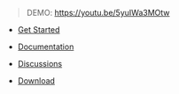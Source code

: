> DEMO: https://youtu.be/5yuIWa3MOtw

- [Get Started](https://github.com/PrismaUI-SKSE/PrismaUI-Wiki/wiki/1.-Get-Started)

- [Documentation](https://github.com/PrismaUI-SKSE/PrismaUI-Wiki/wiki/2.-API)

- [Discussions](https://github.com/orgs/PrismaUI-SKSE/discussions)

- [Download](https://github.com/PrismaUI-SKSE/PrismaUI-Wiki/releases)
